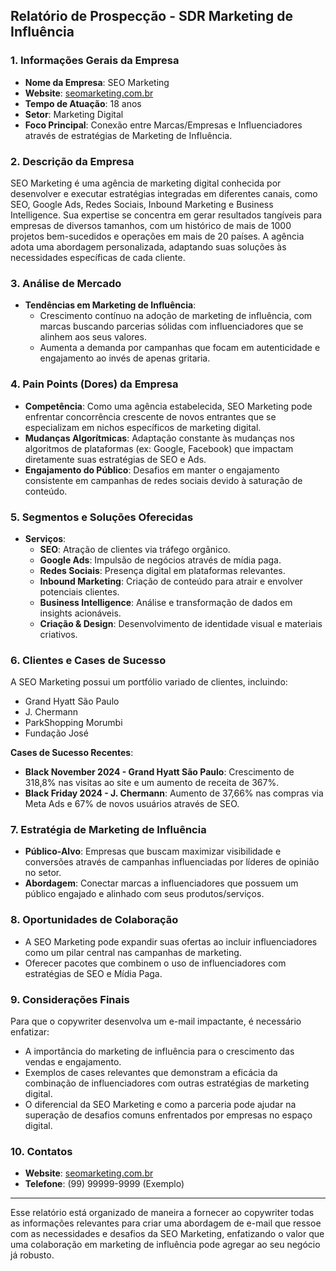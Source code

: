 ## Relatório de Prospecção - SDR Marketing de Influência

### 1. Informações Gerais da Empresa
- **Nome da Empresa**: SEO Marketing
- **Website**: [seomarketing.com.br](https://seomarketing.com.br)
- **Tempo de Atuação**: 18 anos
- **Setor**: Marketing Digital
- **Foco Principal**: Conexão entre Marcas/Empresas e Influenciadores através de estratégias de Marketing de Influência.

### 2. Descrição da Empresa
SEO Marketing é uma agência de marketing digital conhecida por desenvolver e executar estratégias integradas em diferentes canais, como SEO, Google Ads, Redes Sociais, Inbound Marketing e Business Intelligence. Sua expertise se concentra em gerar resultados tangíveis para empresas de diversos tamanhos, com um histórico de mais de 1000 projetos bem-sucedidos e operações em mais de 20 países. A agência adota uma abordagem personalizada, adaptando suas soluções às necessidades específicas de cada cliente.

### 3. Análise de Mercado
- **Tendências em Marketing de Influência**: 
  - Crescimento contínuo na adoção de marketing de influência, com marcas buscando parcerias sólidas com influenciadores que se alinhem aos seus valores.
  - Aumenta a demanda por campanhas que focam em autenticidade e engajamento ao invés de apenas gritaria.

### 4. Pain Points (Dores) da Empresa
- **Competência**: Como uma agência estabelecida, SEO Marketing pode enfrentar concorrência crescente de novos entrantes que se especializam em nichos específicos de marketing digital.
- **Mudanças Algorítmicas**: Adaptação constante às mudanças nos algoritmos de plataformas (ex: Google, Facebook) que impactam diretamente suas estratégias de SEO e Ads.
- **Engajamento do Público**: Desafios em manter o engajamento consistente em campanhas de redes sociais devido à saturação de conteúdo.

### 5. Segmentos e Soluções Oferecidas
- **Serviços**:
  - **SEO**: Atração de clientes via tráfego orgânico.
  - **Google Ads**: Impulsão de negócios através de mídia paga.
  - **Redes Sociais**: Presença digital em plataformas relevantes.
  - **Inbound Marketing**: Criação de conteúdo para atrair e envolver potenciais clientes.
  - **Business Intelligence**: Análise e transformação de dados em insights acionáveis.
  - **Criação & Design**: Desenvolvimento de identidade visual e materiais criativos.

### 6. Clientes e Cases de Sucesso
A SEO Marketing possui um portfólio variado de clientes, incluindo:
- Grand Hyatt São Paulo
- J. Chermann
- ParkShopping Morumbi
- Fundação José

**Cases de Sucesso Recentes**:
- **Black November 2024 - Grand Hyatt São Paulo**: Crescimento de 318,8% nas visitas ao site e um aumento de receita de 367%.
- **Black Friday 2024 - J. Chermann**: Aumento de 37,66% nas compras via Meta Ads e 67% de novos usuários através de SEO.

### 7. Estratégia de Marketing de Influência
- **Público-Alvo**: Empresas que buscam maximizar visibilidade e conversões através de campanhas influenciadas por líderes de opinião no setor.
- **Abordagem**: Conectar marcas a influenciadores que possuem um público engajado e alinhado com seus produtos/serviços.

### 8. Oportunidades de Colaboração
- A SEO Marketing pode expandir suas ofertas ao incluir influenciadores como um pilar central nas campanhas de marketing.
- Oferecer pacotes que combinem o uso de influenciadores com estratégias de SEO e Mídia Paga.

### 9. Considerações Finais
Para que o copywriter desenvolva um e-mail impactante, é necessário enfatizar:
- A importância do marketing de influência para o crescimento das vendas e engajamento.
- Exemplos de cases relevantes que demonstram a eficácia da combinação de influenciadores com outras estratégias de marketing digital.
- O diferencial da SEO Marketing e como a parceria pode ajudar na superação de desafios comuns enfrentados por empresas no espaço digital.

### 10. Contatos
- **Website**: [seomarketing.com.br](https://seomarketing.com.br)
- **Telefone**: (99) 99999-9999 (Exemplo)

---

Esse relatório está organizado de maneira a fornecer ao copywriter todas as informações relevantes para criar uma abordagem de e-mail que ressoe com as necessidades e desafios da SEO Marketing, enfatizando o valor que uma colaboração em marketing de influência pode agregar ao seu negócio já robusto.